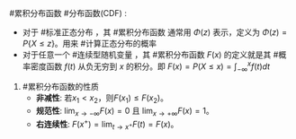 #累积分布函数 #分布函数(CDF) : 
- 对于 #标准正态分布 ，其 #累积分布函数 通常用 $\Phi(z)$ 表示，定义为 $\Phi(z) = P\{X \le z\}$。用来 #计算正态分布的概率 
- 对于任意一个 #连续型随机变量 ，其 #累积分布函数 $F(x)$ 的定义就是其 #概率密度函数 $f(t)$ 从负无穷到 $x$ 的积分。即 $F(x) = P(X \le x) = \int_{-\infty}^{x} f(t) dt$ 
1. #累积分布函数的性质 
    *   **非减性**: 若$x_1 < x_2$，则$F(x_1) \le F(x_2)$。
    *   **规范性**: $\lim_{x \to -\infty} F(x) = 0$ 且 $\lim_{x \to +\infty} F(x) = 1$。
    *   **右连续性**: $F(x^+) = \lim_{t \to x^{+}} F(t) = F(x)$。